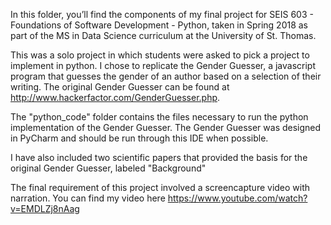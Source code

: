 In this folder, you’ll find the components of my final project for SEIS 603 - Foundations of Software Development - Python, taken in Spring 2018 as part of the MS in Data Science curriculum at the University of St. Thomas.

This was a solo project in which students were asked to pick a project to implement in python. I chose to replicate the Gender Guesser, a javascript program that guesses the gender of an author based on a selection of their writing. The original Gender Guesser can be found at http://www.hackerfactor.com/GenderGuesser.php.

The "python_code" folder contains the files necessary to run the python implementation of the Gender Guesser. The Gender Guesser was designed in PyCharm and should be run through this IDE when possible.

I have also included two scientific papers that provided the basis for the original Gender Guesser, labeled "Background"

The final requirement of this project involved a screencapture video with narration. You can find my video here https://www.youtube.com/watch?v=EMDLZj8nAag
